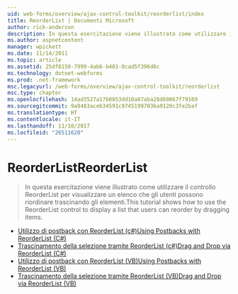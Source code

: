 ```yaml
---
uid: web-forms/overview/ajax-control-toolkit/reorderlist/index
title: ReorderList | Documenti Microsoft
author: rick-anderson
description: In questa esercitazione viene illustrato come utilizzare il controllo ReorderList per visualizzare un elenco che gli utenti possono riordinare trascinando gli elementi.
ms.author: aspnetcontent
manager: wpickett
ms.date: 11/14/2011
ms.topic: article
ms.assetid: 25df8150-7999-4ab6-b401-0cad5f396d6c
ms.technology: dotnet-webforms
ms.prod: .net-framework
msc.legacyurl: /web-forms/overview/ajax-control-toolkit/reorderlist
msc.type: chapter
ms.openlocfilehash: 14ad3527a17b0853dd10a07aba28d60867f79169
ms.sourcegitcommit: 9a9483aceb34591c97451997036a9120c3fe2baf
ms.translationtype: HT
ms.contentlocale: it-IT
ms.lasthandoff: 11/10/2017
ms.locfileid: "26511620"
---
```

<a name="reorderlist"></a><span data-ttu-id="e142a-103">ReorderList</span><span class="sxs-lookup"><span data-stu-id="e142a-103">ReorderList</span></span>
====================
> <span data-ttu-id="e142a-104">In questa esercitazione viene illustrato come utilizzare il controllo ReorderList per visualizzare un elenco che gli utenti possono riordinare trascinando gli elementi.</span><span class="sxs-lookup"><span data-stu-id="e142a-104">This tutorial shows how to use the ReorderList control to display a list that users can reorder by dragging items.</span></span>


- [<span data-ttu-id="e142a-105">Utilizzo di postback con ReorderList (c#)</span><span class="sxs-lookup"><span data-stu-id="e142a-105">Using Postbacks with ReorderList (C#)</span></span>](using-postbacks-with-reorderlist-cs.md)
- [<span data-ttu-id="e142a-106">Trascinamento della selezione tramite ReorderList (c#)</span><span class="sxs-lookup"><span data-stu-id="e142a-106">Drag and Drop via ReorderList (C#)</span></span>](drag-and-drop-via-reorderlist-cs.md)
- [<span data-ttu-id="e142a-107">Utilizzo di postback con ReorderList (VB)</span><span class="sxs-lookup"><span data-stu-id="e142a-107">Using Postbacks with ReorderList (VB)</span></span>](using-postbacks-with-reorderlist-vb.md)
- [<span data-ttu-id="e142a-108">Trascinamento della selezione tramite ReorderList (VB)</span><span class="sxs-lookup"><span data-stu-id="e142a-108">Drag and Drop via ReorderList (VB)</span></span>](drag-and-drop-via-reorderlist-vb.md)
